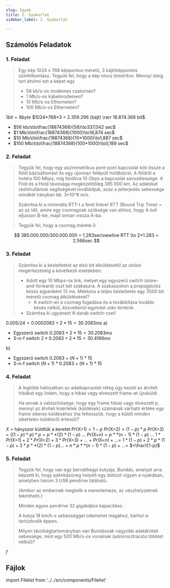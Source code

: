 ```yaml
---
slug: 2gyak
title: 2. Gyakorlat
sidebar_label: 2. Gyakorlat

---
```

## Számolós Feladatok

### 1. Feladat

> Egy kép 1024 x 768 képpontos méretű, 3 bájt/képpontos színfelbontású.  Tegyük fel, hogy a kép nincs tömörítve.
> Mennyi ideig tart átvinni ezt a képet egy
>
> * 56 kb/s-os modemes csatornán?
> * 1 Mb/s-os kábelmodemen?
> * 10 Mb/s-os Etherneten?
> * 100 Mb/s-os Etherneten?

$1 bit = 8 byte$
$1024*768*3 = 2.359.296 (bájt) \rarr 18.874.368 bit$
- $56 kb/s\to\frac{18874368}{56}\to337,042 sec$
- $1 Mb/s\to\frac{18874368}{1000}\to18,874 sec$ 
- $10 Mb/s\to\frac{18874368}{10*1000}\to1,887 sec$ 
- $100 Mb/s\to\frac{18874368}{100*1000}\to0,189 sec$ 
### 2. Feladat

> Tegyük fel, hogy egy aszimmetrikus pont-pont kapcsolat köti össze a földi bázisállomást és egy újonnan felépült holdbázist.
> A földről a holdra 100 Mbps, míg fordítva 10 Gbps a kapcsolat sávszélessége.
> A Föld és a Hold távolsága megközelítőleg 385 000 km.
> Az adatokat rádióhullámok segítségével továbbítjuk, azaz a jelterjedés sebessége mindkét irányban kb. 3*10^8 m/s.
>
> Számítsa ki a minimális RTT-t a fenti linkre! RTT (Round Trip Time) = az az idő, amire egy csomagnak szüksége van ahhoz, hogy A-ból eljusson B-be, majd onnan vissza A-ba.
>
> Tegyük fel, hogy a csomag mérete 0.

$$
385.000.000/300.000.000 = 1,283sec\newline
RTT \to 2*1.283 = 2.566sec
$$

### 3. Feladat

> Számítsa ki a késleltetést az első bit elküldésétől az utolsó megérkezéséig a következő esetekben:
>
> * Adott egy 10 Mbps-os link, melyet egy egyszerű _switch_ (store-and-forward) oszt két szakaszra. A szakaszokon a _propagációs késés_ egyenként 13 ms. Mekkora a teljes késleltetés egy 3500 bit méretű csomag átküldésénél?
>   * A _switch_-en a csomag fogadása és a továbbítása további késés nélkül, közvetlenül egymást után történik.
> * Számítsa ki ugyanezt _N_ darab _switch_-csel!


$0.005 / 24=0.0002083+2*15=30.2083ms$
a)
- Egyszerű switch
	$0.2083+2*15=30.2083ms$
- S-n-f switch
	$2*0.2083+2*15=30.4166ms$
	
b)
- Egyszerű switch
	$0.2083+(N+1)*15$
- S-n-f switch
	$(N+1)*0.2083+(N+1)*15$

### 4. Feladat

> A legtöbb hálózatban az adatkapcsolati réteg úgy kezeli az átviteli hibákat egy linken, hogy a hibás vagy elveszett frame-et újraküldi.
>
> Ha annak a valószínűsége, hogy egy frame hibás vagy elveszett p, mennyi az átviteli kisérletek (küldések) számának várható értéke egy frame sikeres küldéséhez (ha feltesszük, hogy a küldő minden sikertelen küldésről értesül)?

$X$ = hányszor küldtük a keretet
$Pr(\text{X=1}) = 1-p$
$Pr(\text{X=2}) = (1-p)*p$
$Pr(\text{X=3}) = ((1-p)*p)*p = p**(2)*(1-p)$
$...$
$Pr(\text{X=n}) = p**(n-1)*(1-p)$
$...$
$1*Pr(\text{X=1})+2*Pr(\text{X=2})+3*Pr(\text{X=3})+...+Pr(\text{X=n})+...=$
$1*(1-p)+2*p*(1-p)+3*p**(2)*(1-p)...+n*p**(n-1)*(1-p)+... =$
$=\frac1{1-p}$

### 5. Feladat

> Tegyük fel, hogy van egy bernáthegyi kutyája, Bundás, amelyet arra képzett ki, hogy pálinkásüveg helyett egy dobozt vigyen a nyakában, amelyben három 3 USB pendrive taláható.
>
> (Amikor az embernek megtelik a merevlemeze, az vészhelyzetnek tekinthető.) 
>
> Minden egyes pendrive 32 gigabájtos kapacitású.
>
> A kutya 18 km/h-s sebességgel odamehet magához, bárhol is tartózkodik éppen.
>
> Milyen távolságtartományban van Bundásnak nagyobb adatátviteli sebessége, mint egy 500 Mb/s-os vonalnak (adminisztrációs többlet nélkül)?

$f$

## Fájlok

import Filelist from '../../src/components/Filelist'

<Filelist folder="tele/gyak2" />
<!--stackedit_data:
eyJoaXN0b3J5IjpbLTQzODg2NTc0LC04Mjc0OTY4MjNdfQ==
-->